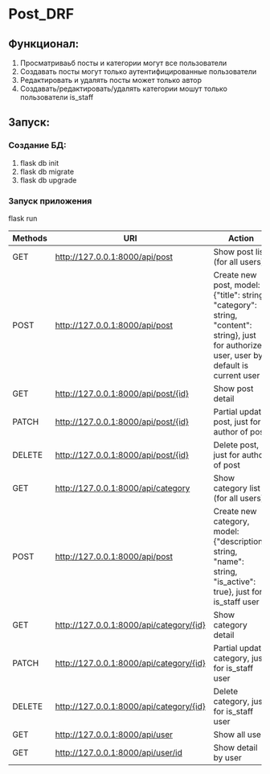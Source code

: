 # Post_DRF

## Функционал:
1. Просматриваьб посты и категории могут все пользователи
2. Создавать посты могут только аутентифицированные пользователи
3. Редактировать и удалять посты может только автор
4. Создавать/редактировать/удалять категории мошут только пользователи is_staff

## Запуск:
### Создание БД:
1. flask db init
2. flask db migrate
3. flask db upgrade
### Запуск приложения
flask run

| Methods | URI | Action |
|---------|-----|--------|
|GET| http://127.0.0.1:8000/api/post| Show post list (for all users)|
|POST| http://127.0.0.1:8000/api/post| Create new post, model:{"title": string, "category": string, "content": string}, just for authorized user, user by default is current user|
|GET| http://127.0.0.1:8000/api/post/{id}| Show post detail|
|PATCH| http://127.0.0.1:8000/api/post/{id}|Partial update post, just for author of post|
|DELETE| http://127.0.0.1:8000/api/post/{id}| Delete post, just for author of post|
|GET| http://127.0.0.1:8000/api/category| Show category list (for all users)|
|POST| http://127.0.0.1:8000/api/post| Create new category, model:{"description": string, "name": string, "is_active": true}, just for is_staff user|
|GET| http://127.0.0.1:8000/api/category/{id}| Show category detail|
|PATCH| http://127.0.0.1:8000/api/category/{id}|Partial update category, just for is_staff user|
|DELETE| http://127.0.0.1:8000/api/category/{id}| Delete category, just for is_staff user|
|GET| http://127.0.0.1:8000/api/user| Show all users|
|GET| http://127.0.0.1:8000/api/user/id| Show detail by user|
